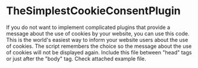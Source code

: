# TheSimplestCookieConsentPlugin
If you do not want to implement complicated plugins that provide a message about the use of cookies by your website, you can use this code. This is the world's easiest way to inform your website users about the use of cookies. The script remembers the choice so the message about the use of cookies will not be displayed again.
Include this file between "head" tags or just after the "body" tag. Check attached example file.
